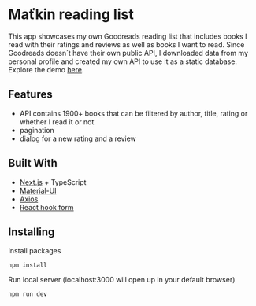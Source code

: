 # Maťkin reading list

This app showcases my own Goodreads reading list that includes books I read with their ratings and reviews as well as books I want to read. Since Goodreads doesn´t have their own public API, I downloaded data from my personal profile and created my own API to use it as a static database. Explore the demo [here](https://matkin-reading-list.vercel.app/).

## Features
- API contains 1900+ books that can be filtered by author, title, rating or whether I read it or not
- pagination
- dialog for a new rating and a review

## Built With

- [Next.js](https://nextjs.org/) + TypeScript
- [Material-UI](https://material-ui.com/)
- [Axios](https://github.com/axios/axios)
- [React hook form](https://react-hook-form.com/)

## Installing

Install packages

```
npm install
```

Run local server (localhost:3000 will open up in your default browser)

```
npm run dev
```
